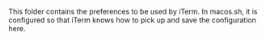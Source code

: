 This folder contains the preferences to be used by iTerm. In macos.sh, it is
configured so that iTerm knows how to pick up and save the configuration here.

